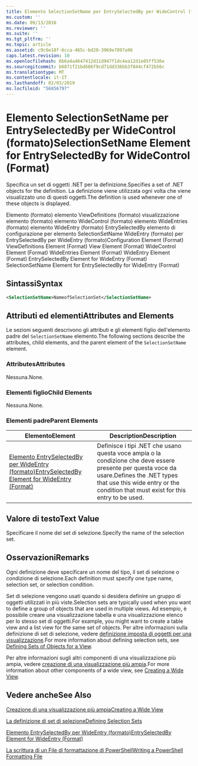 ```yaml
---
title: Elemento SelectionSetName per EntrySelectedBy per WideControl (formato) | Microsoft Docs
ms.custom: ''
ms.date: 09/13/2016
ms.reviewer: ''
ms.suite: ''
ms.tgt_pltfrm: ''
ms.topic: article
ms.assetid: c9c6e18f-6cca-465c-bd20-3969e7897a96
caps.latest.revision: 10
ms.openlocfilehash: 6b6a4a4647412d11d947f1dc4ea12d1e05ff536e
ms.sourcegitcommit: b6871f21bd666f9cd71dd336bb3f844cf472b56c
ms.translationtype: MT
ms.contentlocale: it-IT
ms.lasthandoff: 02/03/2019
ms.locfileid: "56856797"
---
```

# <a name="selectionsetname-element-for-entryselectedby-for-widecontrol-format"></a><span data-ttu-id="a0031-102">Elemento SelectionSetName per EntrySelectedBy per WideControl (formato)</span><span class="sxs-lookup"><span data-stu-id="a0031-102">SelectionSetName Element for EntrySelectedBy for WideControl (Format)</span></span>

<span data-ttu-id="a0031-103">Specifica un set di oggetti .NET per la definizione.</span><span class="sxs-lookup"><span data-stu-id="a0031-103">Specifies a set of .NET objects for the definition.</span></span> <span data-ttu-id="a0031-104">La definizione viene utilizzata ogni volta che viene visualizzato uno di questi oggetti.</span><span class="sxs-lookup"><span data-stu-id="a0031-104">The definition is used whenever one of these objects is displayed.</span></span>

<span data-ttu-id="a0031-105">Elemento (formato) elemento ViewDefinitions (formato) visualizzazione elemento (formato) elemento WideControl (formato) elemento WideEntries (formato) elemento WideEntry (formato) EntrySelectedBy elemento di configurazione per elemento SelectionSetName WideEntry (formato) per EntrySelectedBy per WideEntry (formato)</span><span class="sxs-lookup"><span data-stu-id="a0031-105">Configuration Element (Format) ViewDefinitions Element (Format) View Element (Format) WideControl Element (Format) WideEntries Element (Format) WideEntry Element (Format) EntrySelectedBy Element for WideEntry (Format) SelectionSetName Element for EntrySelectedBy for WideEntry (Format)</span></span>

## <a name="syntax"></a><span data-ttu-id="a0031-106">Sintassi</span><span class="sxs-lookup"><span data-stu-id="a0031-106">Syntax</span></span>

```xml
<SelectionSetName>NameofSelectionSet</SelectionSetName>

```

## <a name="attributes-and-elements"></a><span data-ttu-id="a0031-107">Attributi ed elementi</span><span class="sxs-lookup"><span data-stu-id="a0031-107">Attributes and Elements</span></span>

<span data-ttu-id="a0031-108">Le sezioni seguenti descrivono gli attributi e gli elementi figlio dell'elemento padre del `SelectionSetName` elemento.</span><span class="sxs-lookup"><span data-stu-id="a0031-108">The following sections describe the attributes, child elements, and the parent element of the `SelectionSetName` element.</span></span>

### <a name="attributes"></a><span data-ttu-id="a0031-109">Attributes</span><span class="sxs-lookup"><span data-stu-id="a0031-109">Attributes</span></span>

<span data-ttu-id="a0031-110">Nessuna.</span><span class="sxs-lookup"><span data-stu-id="a0031-110">None.</span></span>

### <a name="child-elements"></a><span data-ttu-id="a0031-111">Elementi figlio</span><span class="sxs-lookup"><span data-stu-id="a0031-111">Child Elements</span></span>

<span data-ttu-id="a0031-112">Nessuna.</span><span class="sxs-lookup"><span data-stu-id="a0031-112">None.</span></span>

### <a name="parent-elements"></a><span data-ttu-id="a0031-113">Elementi padre</span><span class="sxs-lookup"><span data-stu-id="a0031-113">Parent Elements</span></span>

|<span data-ttu-id="a0031-114">Elemento</span><span class="sxs-lookup"><span data-stu-id="a0031-114">Element</span></span>|<span data-ttu-id="a0031-115">Description</span><span class="sxs-lookup"><span data-stu-id="a0031-115">Description</span></span>|
|-------------|-----------------|
|[<span data-ttu-id="a0031-116">Elemento EntrySelectedBy per WideEntry (formato)</span><span class="sxs-lookup"><span data-stu-id="a0031-116">EntrySelectedBy Element for WideEntry (Format)</span></span>](./entryselectedby-element-for-wideentry-format.md)|<span data-ttu-id="a0031-117">Definisce i tipi .NET che usano questa voce ampia o la condizione che deve essere presente per questa voce da usare.</span><span class="sxs-lookup"><span data-stu-id="a0031-117">Defines the .NET types that use this wide entry or the condition that must exist for this entry to be used.</span></span>|

## <a name="text-value"></a><span data-ttu-id="a0031-118">Valore di testo</span><span class="sxs-lookup"><span data-stu-id="a0031-118">Text Value</span></span>

<span data-ttu-id="a0031-119">Specificare il nome del set di selezione.</span><span class="sxs-lookup"><span data-stu-id="a0031-119">Specify the name of the selection set.</span></span>

## <a name="remarks"></a><span data-ttu-id="a0031-120">Osservazioni</span><span class="sxs-lookup"><span data-stu-id="a0031-120">Remarks</span></span>

<span data-ttu-id="a0031-121">Ogni definizione deve specificare un nome del tipo, il set di selezione o condizione di selezione.</span><span class="sxs-lookup"><span data-stu-id="a0031-121">Each definition must specify one type name, selection set, or selection condition.</span></span>

<span data-ttu-id="a0031-122">Set di selezione vengono usati quando si desidera definire un gruppo di oggetti utilizzati in più viste.</span><span class="sxs-lookup"><span data-stu-id="a0031-122">Selection sets are typically used when you want to define a group of objects that are used in multiple views.</span></span> <span data-ttu-id="a0031-123">Ad esempio, è possibile creare una visualizzazione tabella e una visualizzazione elenco per lo stesso set di oggetti.</span><span class="sxs-lookup"><span data-stu-id="a0031-123">For example, you might want to create a table view and a list view for the same set of objects.</span></span> <span data-ttu-id="a0031-124">Per altre informazioni sulla definizione di set di selezione, vedere [definizione imposta di oggetti per una visualizzazione](./defining-selection-sets.md).</span><span class="sxs-lookup"><span data-stu-id="a0031-124">For more information about defining selection sets, see [Defining Sets of Objects for a View](./defining-selection-sets.md).</span></span>

<span data-ttu-id="a0031-125">Per altre informazioni sugli altri componenti di una visualizzazione più ampia, vedere [creazione di una visualizzazione più ampia](./creating-a-wide-view.md).</span><span class="sxs-lookup"><span data-stu-id="a0031-125">For more information about other components of a wide view, see [Creating a Wide View](./creating-a-wide-view.md).</span></span>

## <a name="see-also"></a><span data-ttu-id="a0031-126">Vedere anche</span><span class="sxs-lookup"><span data-stu-id="a0031-126">See Also</span></span>

[<span data-ttu-id="a0031-127">Creazione di una visualizzazione più ampia</span><span class="sxs-lookup"><span data-stu-id="a0031-127">Creating a Wide View</span></span>](./creating-a-wide-view.md)

[<span data-ttu-id="a0031-128">La definizione di set di selezione</span><span class="sxs-lookup"><span data-stu-id="a0031-128">Defining Selection Sets</span></span>](./defining-selection-sets.md)

[<span data-ttu-id="a0031-129">Elemento EntrySelectedBy per WideEntry (formato)</span><span class="sxs-lookup"><span data-stu-id="a0031-129">EntrySelectedBy Element for WideEntry (Format)</span></span>](./entryselectedby-element-for-wideentry-format.md)

[<span data-ttu-id="a0031-130">La scrittura di un File di formattazione di PowerShell</span><span class="sxs-lookup"><span data-stu-id="a0031-130">Writing a PowerShell Formatting File</span></span>](./writing-a-powershell-formatting-file.md)
